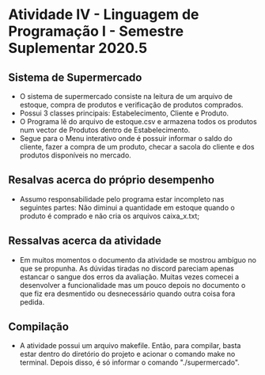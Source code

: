 # Atividade IV - Linguagem de Programação I - Semestre Suplementar 2020.5

## Sistema de Supermercado

- O sistema de supermercado consiste na leitura de um arquivo de estoque, compra de produtos e verificação de produtos comprados.
- Possui 3 classes principais: Estabelecimento, Cliente e Produto.
- O Programa lê do arquivo de estoque.csv e armazena todos os produtos num vector de Produtos dentro de Estabelecimento.
- Segue para o Menu interativo onde é possuir informar o saldo do cliente, fazer a compra de um produto, checar a sacola do cliente e dos produtos disponíveis no mercado.

## Resalvas acerca do próprio desempenho

- Assumo responsabilidade pelo programa estar incompleto nas seguintes partes: Não diminui a quantidade em estoque quando o produto é comprado e não cria os arquivos caixa_x.txt; 

## Ressalvas acerca da atividade

- Em muitos momentos o documento da atividade se mostrou ambíguo no que se propunha. As dúvidas tiradas no discord pareciam apenas
estancar o sangue dos erros da avaliação. Muitas vezes comecei a desenvolver a funcionalidade mas um pouco depois no documento o que fiz era desmentido ou desnecessário quando outra coisa fora pedida.


## Compilação

- A atividade possui um arquivo makefile. Então, para compilar, basta estar dentro do diretório do projeto e acionar o comando make
no terminal. Depois disso, é só informar o comando "./supermercado".